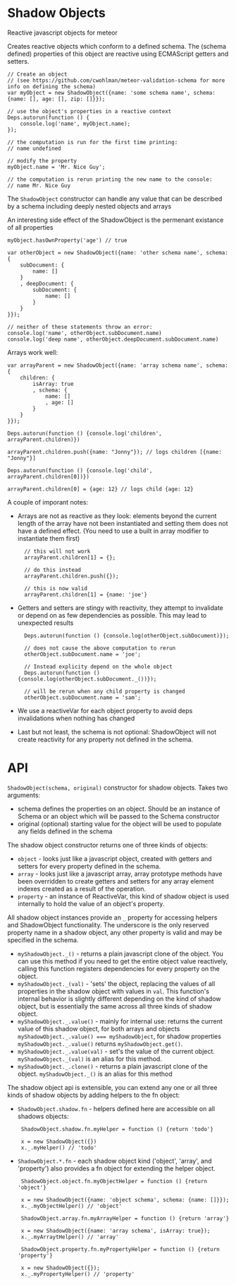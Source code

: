 Shadow Objects
=====================

Reactive javascript objects for meteor

Creates reactive objects which conform to a defined schema. The (schema defined) properties of this object are reactive using ECMAScript getters and setters.

    // Create an object
    // (see https://github.com/cwohlman/meteor-validation-schema for more info on defining the schema)
    var myObject = new ShadowObject({name: 'some schema name', schema: {name: [], age: [], zip: []}});
    
    // use the object's properties in a reactive context
    Deps.autorun(function () {
        console.log('name', myObject.name);
    });
    
    // the computation is run for the first time printing:
    // name undefined
    
    // modify the property
    myObject.name = 'Mr. Nice Guy';
    
    // the computation is rerun printing the new name to the console:
    // name Mr. Nice Guy

The `ShadowObject` constructor can handle any value that can be described by a schema including deeply nested objects and arrays

An interesting side effect of the ShadowObject is the permenant existance of all properties

    myObject.hasOwnProperty('age') // true
    
    var otherObject = new ShadowObject({name: 'other schema name', schema: {
        subDocument: {
            name: []
        }
        , deepDocument: {
            subDocument: {
                name: []
            }
        }
    }});
    
    // neither of these statements throw an error:
    console.log('name', otherObject.subDocument.name)
    console.log('deep name', otherObject.deepDocument.subDocument.name)
    
Arrays work well:

    var arrayParent = new ShadowObject({name: 'array schema name', schema: {
        children: {
            isArray: true
            , schema: {
                name: []
                , age: []
            }
        }
    }});
    
    Deps.autorun(function () {console.log('children', arrayParent.children)})
    
    arrayParent.children.push({name: "Jonny"}); // logs children [{name: "Jonny"}]
    
    Deps.autorun(function () {console.log('child', arrayParent.children[0])})
    
    arrayParent.children[0] = {age: 12} // logs child {age: 12}
    
A couple of imporant notes:
* Arrays are not as reactive as they look: elements beyond the current length of the array have not been instantiated and setting them does not have a defined effect. (You need to use a built in array modifier to instantiate them first)

        // this will not work
        arrayParent.children[1] = {};
        
        // do this instead
        arrayParent.children.push({});
        
        // this is now valid
        arrayParent.children[1] = {name: 'joe'}
        
* Getters and setters are stingy with reactivity, they attempt to invalidate or depend on as few dependencies as possible. This may lead to unexpected results

        Deps.autorun(function () {console.log(otherObject.subDocument)});
        
        // does not cause the above computation to rerun
        otherObject.subDocument.name = 'joe';
        
        // Instead explicity depend on the whole object
        Deps.autorun(function () {console.log(otherObject.subDocument._())});
        
        // will be rerun when any child property is changed
        otherObject.subDocument.name = 'sam';

* We use a reactiveVar for each object property to avoid deps invalidations when nothing has changed
* Last but not least, the schema is not optional: ShadowObject will not create reactivity for any property not defined in the schema.

API
=====================

`ShadowObject(schema, original)` constructor for shadow objects. Takes two arguments:
 - schema defines the properties on an object. Should be an instance of Schema or an object which will be passed to the Schema constructor
 - original (optional) starting value for the object will be used to populate any fields defined in the schema

The shadow object constructor returns one of three kinds of objects:

 - `object` - looks just like a javascript object, created with getters and setters for every property defined in the schema.
 - `array` - looks just like a javascript array, array prototype methods have been overridden to create getters and setters for any array element indexes created as a result of the operation.
 - `property` - an instance of ReactiveVar, this kind of shadow object is used internally to hold the value of an object's property.
 
All shadow object instances provide an `_` property for accessing helpers and ShadowObject functionality. The underscore is the only reserved property name in a shadow object, any other property is valid and may be specified in the schema.

 - `myShadowObject._()` - returns a plain javascript clone of the object. You can use this method if you need to get the entire object value reactively, calling this function registers dependencies for every property on the object.
 - `myShadowObject._(val)` - 'sets' the object, replacing the values of all properties in the shadow object with values in `val`. This function's internal behavior is slightly different depending on the kind of shadow object, but is essentially the same across all three kinds of shadow object.
 - `myShadowObject._.value()` - mainly for internal use: returns the current value of this shadow object, for both arrays and objects `myShadowObject._.value() === myShadowObject`, for shadow properties `myShadowObject._.value()` returns `myShadowObject.get()`.
 - `myShadowObject._.value(val)` - set's the value of the current object. `myShadowObject._(val)` is an alias for this method.
 - `myShadowObject._.clone()` - returns a plain javascript clone of the object. `myShadowObject._()` is an alias for this method
 
The shadow object api is extensible, you can extend any one or all three kinds of shadow objects by adding helpers to the fn object:
 - `ShadowObject.shadow.fn` - helpers defined here are accessible on all shadows objects:
        
        ShadowObject.shadow.fn.myHelper = function () {return 'todo'}
        
        x = new ShadowObject({})
        x._.myHelper() // 'todo'
        
 - `ShadowObject.*.fn` - each shadow object kind ('object', 'array', and 'property') also provides a fn object for extending the helper object.
 
        ShadowObject.object.fn.myObjectHelper = function () {return 'object'}
        
        x = new ShadowObject({name: 'object schema', schema: {name: []}});
        x._.myObjectHelper() // 'object'
        
        ShadowObject.array.fn.myArrayHelper = function () {return 'array'}
        
        x = new ShadowObject({name: 'array schema', isArray: true});
        x._.myArraytHelper() // 'array'
        
        ShadowObject.property.fn.myPropertyHelper = function () {return 'property'}
        
        x = new ShadowObject({});
        x._.myPropertyHelper() // 'property'
